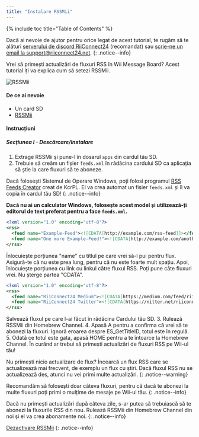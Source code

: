 ```yaml
---
title: "Instalare RSSMii"
---
```


{% include toc title="Table of Contents" %}

Dacă ai nevoie de ajutor pentru orice legat de acest tutorial, te rugăm să te alături [serverului de discord RiiConnect24](https://discord.gg/rc24) (recomandat) sau [scrie-ne un email la support@riiconnect24.net](mailto:support@riiconnect24.net).
{: .notice--info}

Vrei să primești actualizări de fluxuri RSS în Wii Message Board? Acest tutorial iți va explica cum să setezi RSSMii.

![RSSMii](/images/rssmii.png)

#### De ce ai nevoie

* Un card SD
* [RSSMii](https://github.com/RiiConnect24/rssmii/releases)

#### Instrucțiuni
##### Secțiunea I - Descărcare/Instalare

1. Extrage RSSMii și pune-l în dosarul `apps` din cardul tău SD.
2. Trebuie să creăm un fișier `feeds.xml` în rădăcina cardului SD ca aplicația să știe la care fluxuri să te aboneze.

Dacă folosești Sistemul de Operare Windows, poți folosi programul [RSS Feeds Creator](https://github.com/RiiConnect24/rssmii/releases/download/v1.4.1/RSSFeedsCreator.bat) creat de KcrPL. El va crea automat un fișier `feeds.xml` și îl va copia în cardul tău SD!
{: .notice--info}

<b>Dacă nu ai un calculator Windows, folosește acest model și utilizează-ți editorul de text preferat pentru a face `feeds.xml`.</b>

```xml
<?xml version="1.0" encoding="utf-8"?>
<rss>
  <feed name="Example-Feed"><![CDATA[http://example.com/rss-feed]]></feed>
  <feed name="One more Example-Feed!"><![CDATA[http://example.com/another_rss-feed]]></feed>
</rss>
```

Înlocuiește porțiunea "name" cu titlul pe care vrei să-l pui pentru flux. Asigură-te că nu este prea lung, pentru că nu este foarte mult spațiu. Apoi, înlocuiește porțiunea cu link cu linkul către fluxul RSS. Poți pune câte fluxuri vrei. Nu șterge partea "CDATA".

```xml
<?xml version="1.0" encoding="utf-8"?>
<rss>
  <feed name="RiiConnect24 Medium"><![CDATA[https://medium.com/feed/riiconnect24]]></feed>
  <feed name="RiiConnect24 Twitter"><![CDATA[https://nitter.net/riiconnect24/rss]]></feed>
</rss>
```

Salvează fluxul pe care l-ai făcut în rădăcina Cardului tău SD.
3. Rulează RSSMii din Homebrew Channel.
4. Apasă A pentru a confirma că vrei să te abonezi la fluxuri. Ignoră eroarea despre ES_GetTitleID, totul este în regulă.
5. Odată ce totul este gata, apasă HOME pentru a te întoarce la Homebrew Channel. În curând ar trebui să primești actualizări de fluxuri RSS pe Wii-ul tău!

Nu primești nicio actualizare de flux? Încearcă un flux RSS care se actualizează mai frecvent, de exemplu un flux cu știri. Dacă fluxul RSS nu se actualizează des, atunci nu vei primi multe actualizări.
{: .notice--warning}

Recomandăm să folosești doar câteva fluxuri, pentru că dacă te abonezi la multe fluxuri poți primi o mulțime de mesaje pe Wii-ul tău.
{: .notice--info}

Dacă nu primești actualizări după câteva zile, s-ar putea să trebuiască să te abonezi la fluxurile RSS din nou. Rulează RSSMii din Homebrew Channel din noi și el va crea abonamente noi.
{: .notice--info}

[Dezactivare RSSMii](rssmii-remove)
{: .notice--info}
